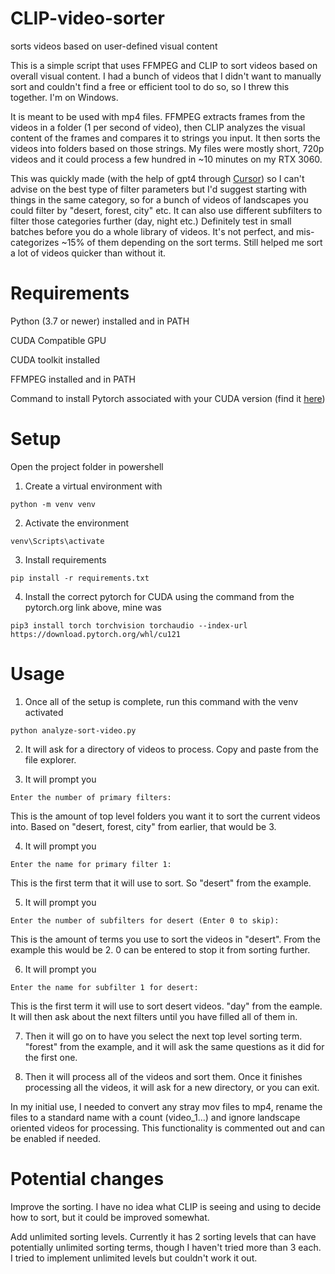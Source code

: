 # CLIP-video-sorter
sorts videos based on user-defined visual content

This is a simple script that uses FFMPEG and CLIP to sort videos based on overall visual content. I had a bunch of videos that I didn't want to manually sort and couldn't find a free or efficient tool to do so, so I threw this together. I'm on Windows.

It is meant to be used with mp4 files. FFMPEG extracts frames from the videos in a folder (1 per second of video), then CLIP analyzes the visual content of the frames and compares it to strings you input. It then sorts the videos into folders based on those strings. My files were mostly short, 720p videos and it could process a few hundred in ~10 minutes on my RTX 3060.

This was quickly made (with the help of gpt4 through [Cursor](https://cursor.sh/)) so I can't advise on the best type of filter parameters but I'd suggest starting with things in the same category, so for a bunch of videos of landscapes you could filter by "desert, forest, city" etc. It can also use different subfilters to filter those categories further (day, night etc.) Definitely test in small batches before you do a whole library of videos. It's not perfect, and mis-categorizes ~15% of them depending on the sort terms. Still helped me sort a lot of videos quicker than without it.

# Requirements

Python (3.7 or newer) installed and in PATH

CUDA Compatible GPU

CUDA toolkit installed

FFMPEG installed and in PATH

Command to install Pytorch associated with your CUDA version (find it [here](https://pytorch.org/get-started/locally/))

# Setup

Open the project folder in powershell

1. Create a virtual environment with
```
python -m venv venv
```

2. Activate the environment
```
venv\Scripts\activate
```

3. Install requirements
```
pip install -r requirements.txt
```

4. Install the correct pytorch for CUDA using the command from the pytorch.org link above, mine was
```
pip3 install torch torchvision torchaudio --index-url https://download.pytorch.org/whl/cu121
```

# Usage

1. Once all of the setup is complete, run this command with the venv activated
```
python analyze-sort-video.py
```

2. It will ask for a directory of videos to process. Copy and paste from the file explorer.

3. It will prompt you
```
Enter the number of primary filters:
```
This is the amount of top level folders you want it to sort the current videos into. Based on "desert, forest, city" from earlier, that would be 3.

4. It will prompt you
```
Enter the name for primary filter 1:
```
This is the first term that it will use to sort. So "desert" from the example.

5. It will prompt you
```
Enter the number of subfilters for desert (Enter 0 to skip):
```
This is the amount of terms you use to sort the videos in "desert". From the example this would be 2. 0 can be entered to stop it from sorting further.

6. It will prompt you
```
Enter the name for subfilter 1 for desert:
```
This is the first term it will use to sort desert videos. "day" from the eample. It will then ask about the next filters until you have filled all of them in.

7. Then it will go on to have you select the next top level sorting term. "forest" from the example, and it will ask the same questions as it did for the first one.

8. Then it will process all of the videos and sort them. Once it finishes processing all the videos, it will ask for a new directory, or you can exit.

In my initial use, I needed to convert any stray mov files to mp4, rename the files to a standard name with a count (video_1...) and ignore landscape oriented videos for processing. This functionality is commented out and can be enabled if needed. 

# Potential changes

Improve the sorting. I have no idea what CLIP is seeing and using to decide how to sort, but it could be improved somewhat.

Add unlimited sorting levels. Currently it has 2 sorting levels that can have potentially unlimited sorting terms, though I haven't tried more than 3 each. I tried to implement unlimited levels but couldn't work it out.
